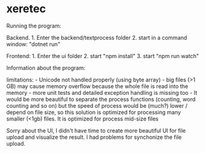 # xeretec

Running the program:

Backend. 
	1. Enter the backend/textprocess folder
	2. start in a command window: "dotnet run"
	
Frontend:
	1. Enter the ui folder
	2. start "npm install"
	3. start "npm run watch"
	
	
Information about the program:

limitations:
	- Unicode not handled properly (using byte array)
	- big files (>1 GB) may cause memory overflow because the whole file is read into the memory
	- more unit tests and detailed exception handling is missing too
	- It would be more beautiful to separate the process functions (counting, word counting and so on) but the speed of process would be (much?) lower / depend on file size, so this solution is optimized for processing many smaller (<1gb) files. It is optimized for process mid-size files
	
Sorry about the UI, I didn't have time to create more beautiful UI for file upload and visualize the result. I had problems for synchonize the file upload.
	
